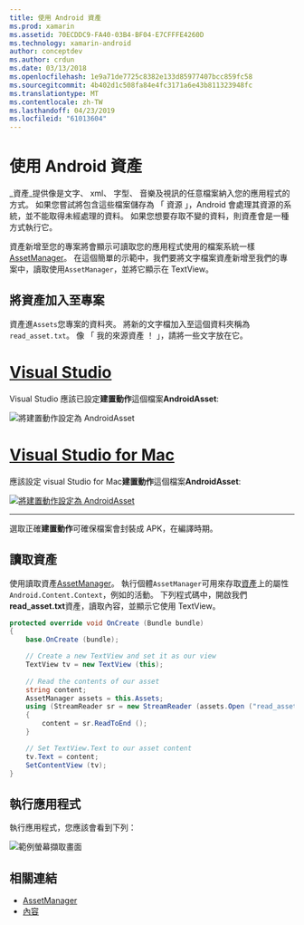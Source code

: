 ```yaml
---
title: 使用 Android 資產
ms.prod: xamarin
ms.assetid: 70ECDDC9-FA40-03B4-BF04-E7CFFFE4260D
ms.technology: xamarin-android
author: conceptdev
ms.author: crdun
ms.date: 03/13/2018
ms.openlocfilehash: 1e9a71de7725c8382e133d85977407bcc859fc58
ms.sourcegitcommit: 4b402d1c508fa84e4fc3171a6e43b811323948fc
ms.translationtype: MT
ms.contentlocale: zh-TW
ms.lasthandoff: 04/23/2019
ms.locfileid: "61013604"
---
```

# <a name="using-android-assets"></a>使用 Android 資產

_資產_提供像是文字、 xml、 字型、 音樂及視訊的任意檔案納入您的應用程式的方式。 如果您嘗試將包含這些檔案儲存為 「 資源 」，Android 會處理其資源的系統，並不能取得未經處理的資料。 如果您想要存取不變的資料，則資產會是一種方式執行它。

資產新增至您的專案將會顯示可讀取您的應用程式使用的檔案系統一樣[AssetManager](https://developer.xamarin.com/api/type/Android.Content.Res.AssetManager/)。
在這個簡單的示範中，我們要將文字檔案資產新增至我們的專案中，讀取使用`AssetManager`，並將它顯示在 TextView。


## <a name="add-asset-to-project"></a>將資產加入至專案

資產進`Assets`您專案的資料夾。 將新的文字檔加入至這個資料夾稱為`read_asset.txt`。 像 「 我的來源資產 ！ 」，請將一些文字放在它。

# <a name="visual-studiotabwindows"></a>[Visual Studio](#tab/windows)

Visual Studio 應該已設定**建置動作**這個檔案**AndroidAsset**:

![將建置動作設定為 AndroidAsset](android-assets-images/asset-properties-vs.png) 

# <a name="visual-studio-for-mactabmacos"></a>[Visual Studio for Mac](#tab/macos)

應該設定 visual Studio for Mac**建置動作**這個檔案**AndroidAsset**:

[![將建置動作設定為 AndroidAsset](android-assets-images/asset-properties-xs-sml.png)](android-assets-images/asset-properties-xs.png#lightbox)

-----

選取正確**建置動作**可確保檔案會封裝成 APK，在編譯時期。


## <a name="reading-assets"></a>讀取資產

使用讀取資產[AssetManager](https://developer.xamarin.com/api/type/Android.Content.Res.AssetManager/)。 執行個體`AssetManager`可用來存取[資產](https://developer.xamarin.com/api/property/Android.Content.Context.Assets/)上的屬性`Android.Content.Context`，例如的活動。
下列程式碼中，開啟我們**read_asset.txt**資產，讀取內容，並顯示它使用 TextView。

```csharp
protected override void OnCreate (Bundle bundle)
{
    base.OnCreate (bundle);

    // Create a new TextView and set it as our view
    TextView tv = new TextView (this);
    
    // Read the contents of our asset
    string content;
    AssetManager assets = this.Assets;
    using (StreamReader sr = new StreamReader (assets.Open ("read_asset.txt")))
    {
        content = sr.ReadToEnd ();
    }

    // Set TextView.Text to our asset content
    tv.Text = content;
    SetContentView (tv);
}
```


## <a name="running-the-application"></a>執行應用程式

執行應用程式，您應該會看到下列：

![範例螢幕擷取畫面](android-assets-images/screenshot.png)


## <a name="related-links"></a>相關連結

- [AssetManager](https://developer.xamarin.com/api/type/Android.Content.Res.AssetManager/)
- [內容](https://developer.xamarin.com/api/type/Android.Content.Context/)
